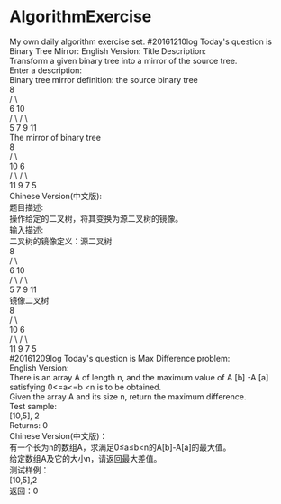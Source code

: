 # AlgorithmExercise
My own daily algorithm exercise set.
#20161210log
Today's question is Binary Tree Mirror:
English Version:
Title Description:  
Transform a given binary tree into a mirror of the source tree.  
Enter a description:  
Binary tree mirror definition: the source binary tree  
    	    8  
    	   /  \    
    	  6   10    
    	 / \  / \    
    	5  7 9  11    
      The mirror of binary tree  
          8  
    	   /  \    
    	  10   6    
    	 / \  / \  
    	11 9 7  5  
Chinese Version(中文版):  
题目描述:  
操作给定的二叉树，将其变换为源二叉树的镜像。    
输入描述:  
二叉树的镜像定义：源二叉树   
    	    8  
    	   /  \  
    	  6   10  
    	 / \  / \  
    	5  7 9 11  
    	镜像二叉树  
    	    8  
    	   /  \  
    	  10   6  
    	 / \  / \  
    	11 9 7  5  
#20161209log
Today's question is Max Difference problem:  
English Version:  
There is an array A of length n, and the maximum value of A [b] -A [a] satisfying 0<=a<=b <n is to be obtained.  
Given the array A and its size n, return the maximum difference.  
Test sample:  
[10,5], 2  
Returns: 0  
Chinese Version(中文版)：  
有一个长为n的数组A，求满足0≤a≤b<n的A[b]-A[a]的最大值。  
给定数组A及它的大小n，请返回最大差值。  
测试样例：  
[10,5],2  
返回：0  

